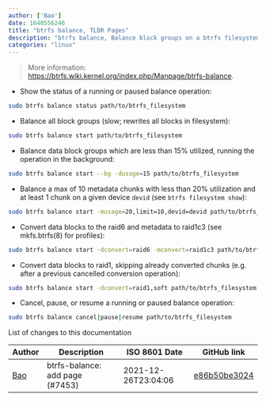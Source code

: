 ```yaml
---
author: ['Bao']
date: 1640556246
title: "btrfs balance, TLDR Pages"
description: "btrfs balance, Balance block groups on a btrfs filesystem."
categories: "linux"
---
```

> More information: <https://btrfs.wiki.kernel.org/index.php/Manpage/btrfs-balance>.

- Show the status of a running or paused balance operation:

```bash
sudo btrfs balance status path/to/btrfs_filesystem
```

- Balance all block groups (slow; rewrites all blocks in filesystem):

```bash
sudo btrfs balance start path/to/btrfs_filesystem
```

- Balance data block groups which are less than 15% utilized, running the operation in the background:

```bash
sudo btrfs balance start --bg -dusage=15 path/to/btrfs_filesystem
```

- Balance a max of 10 metadata chunks with less than 20% utilization and at least 1 chunk on a given device `devid` (see `btrfs filesystem show`):

```bash
sudo btrfs balance start -musage=20,limit=10,devid=devid path/to/btrfs_filesystem
```

- Convert data blocks to the raid6 and metadata to raid1c3 (see mkfs.btrfs(8) for profiles):

```bash
sudo btrfs balance start -dconvert=raid6 -mconvert=raid1c3 path/to/btrfs_filesystem
```

- Convert data blocks to raid1, skipping already converted chunks (e.g. after a previous cancelled conversion operation):

```bash
sudo btrfs balance start -dconvert=raid1,soft path/to/btrfs_filesystem
```

- Cancel, pause, or resume a running or paused balance operation:

```bash
sudo btrfs balance cancel|pause|resume path/to/btrfs_filesystem
```
List of changes to this documentation


Author | Description | ISO 8601 Date | GitHub link
------|-----|-----|-----
[Bao](mailto:qubidt@gmail.com) | btrfs-balance: add page (#7453) | 2021-12-26T23:04:06 | [e86b50be3024](https://github.com/tldr-pages/tldr/commit/e86b50be30242c899f0fc28d39a2b001d1ef23d3)


